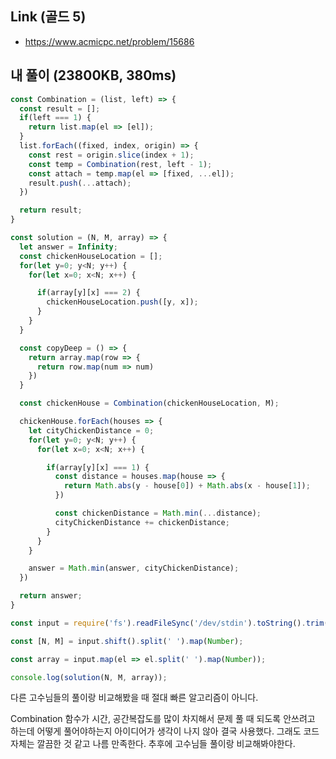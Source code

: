 ## Link (골드 5)    

- https://www.acmicpc.net/problem/15686

## 내 풀이 (23800KB, 380ms)

```javascript
const Combination = (list, left) => {
  const result = [];
  if(left === 1) {
    return list.map(el => [el]);
  }
  list.forEach((fixed, index, origin) => {
    const rest = origin.slice(index + 1);
    const temp = Combination(rest, left - 1);
    const attach = temp.map(el => [fixed, ...el]);
    result.push(...attach);
  })

  return result;
}

const solution = (N, M, array) => {
  let answer = Infinity;
  const chickenHouseLocation = [];
  for(let y=0; y<N; y++) {
    for(let x=0; x<N; x++) {

      if(array[y][x] === 2) {
        chickenHouseLocation.push([y, x]);
      }
    }
  }

  const copyDeep = () => {
    return array.map(row => {
      return row.map(num => num)
    })
  }

  const chickenHouse = Combination(chickenHouseLocation, M);

  chickenHouse.forEach(houses => {
    let cityChickenDistance = 0;
    for(let y=0; y<N; y++) {
      for(let x=0; x<N; x++) {

        if(array[y][x] === 1) {
          const distance = houses.map(house => {
            return Math.abs(y - house[0]) + Math.abs(x - house[1]);
          })

          const chickenDistance = Math.min(...distance);
          cityChickenDistance += chickenDistance;
        }
      }
    }

    answer = Math.min(answer, cityChickenDistance);
  })

  return answer;
}

const input = require('fs').readFileSync('/dev/stdin').toString().trim().split('\n');

const [N, M] = input.shift().split(' ').map(Number);

const array = input.map(el => el.split(' ').map(Number));

console.log(solution(N, M, array));
```

다른 고수님들의 풀이랑 비교해봤을 때 절대 빠른 알고리즘이 아니다.

Combination 함수가 시간, 공간복잡도를 많이 차지해서 문제 풀 때 되도록 안쓰려고 하는데 어떻게 풀어야하는지 아이디어가 생각이 나지 않아 결국 사용했다.
그래도 코드 자체는 깔끔한 것 같고 나름 만족한다.
추후에 고수님들 풀이랑 비교해봐야한다.
